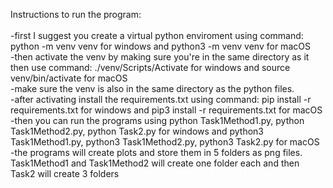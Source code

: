Instructions to run the program:<br />
<br />
-first I suggest you create a virtual python enviroment using command: python -m venv venv for windows and python3 -m venv venv for macOS <br />
-then activate the venv by making sure you're in the same directory as it then use command: ./venv/Scripts/Activate for windows and source venv/bin/activate for macOS <br />
-make sure the venv is also in the same directory as the python files. <br />
-after activating install the requirements.txt using command:  pip install -r requirements.txt for windows and  pip3 install -r requirements.txt for macOS <br />
-then you can run the programs using python Task1Method1.py, python Task1Method2.py, python Task2.py for windows and python3 Task1Method1.py, python3 Task1Method2.py, python3 Task2.py for macOS <br />
-the programs will create plots and store them in 5 folders as png files. Task1Method1 and Task1Method2 will create one folder each and then Task2 will create 3 folders
